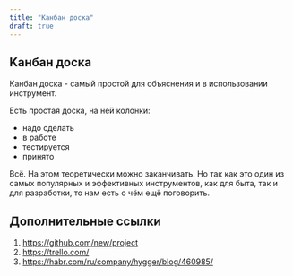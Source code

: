 ```yaml
---
title: "Канбан доска"
draft: true
---
```


## Kанбан доска

Канбан доска - самый простой для объяснения и в использовании инструмент. 

Есть простая доска, на ней колонки:
- надо сделать
- в работе
- тестируется
- принято

Всё. На этом теоретически можно заканчивать. Но так как это один из самых популярных и эффективных инструментов, как для быта, так и для разработки, то нам есть о чём ещё поговорить. 




## Дополнительные ссылки

1. https://github.com/new/project
2. https://trello.com/
3. https://habr.com/ru/company/hygger/blog/460985/
